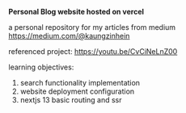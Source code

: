 **Personal Blog website hosted on vercel**

a personal repository for my articles from medium 
https://medium.com/@kaungzinhein

referenced project:
https://youtu.be/CvCiNeLnZ00

learning objectives: 
1. search functionality implementation
2. website deployment configuration
3. nextjs 13 basic routing and ssr

